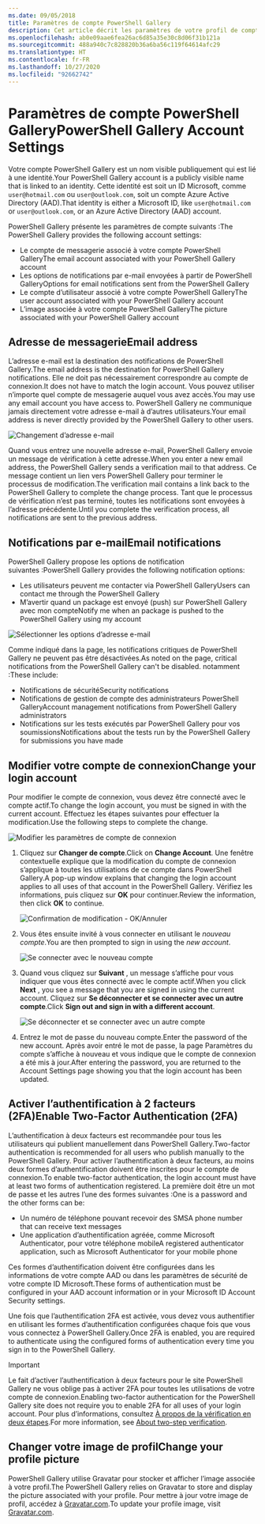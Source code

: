 ```yaml
---
ms.date: 09/05/2018
title: Paramètres de compte PowerShell Gallery
description: Cet article décrit les paramètres de votre profil de compte dans PowerShell Gallery
ms.openlocfilehash: ab0e09aae6fea26ac6d85a35e30c8d06f31b121a
ms.sourcegitcommit: 488a940c7c828820b36a6ba56c119f64614afc29
ms.translationtype: HT
ms.contentlocale: fr-FR
ms.lasthandoff: 10/27/2020
ms.locfileid: "92662742"
---
```

# <a name="powershell-gallery-account-settings"></a><span data-ttu-id="c9fdf-103">Paramètres de compte PowerShell Gallery</span><span class="sxs-lookup"><span data-stu-id="c9fdf-103">PowerShell Gallery Account Settings</span></span>

<span data-ttu-id="c9fdf-104">Votre compte PowerShell Gallery est un nom visible publiquement qui est lié à une identité.</span><span class="sxs-lookup"><span data-stu-id="c9fdf-104">Your PowerShell Gallery account is a publicly visible name that is linked to an identity.</span></span> <span data-ttu-id="c9fdf-105">Cette identité est soit un ID Microsoft, comme `user@hotmail.com` ou `user@outlook.com`, soit un compte Azure Active Directory (AAD).</span><span class="sxs-lookup"><span data-stu-id="c9fdf-105">That identity is either a Microsoft ID, like `user@hotmail.com` or `user@outlook.com`, or an Azure Active Directory (AAD) account.</span></span>

<span data-ttu-id="c9fdf-106">PowerShell Gallery présente les paramètres de compte suivants :</span><span class="sxs-lookup"><span data-stu-id="c9fdf-106">The PowerShell Gallery provides the following account settings:</span></span>

- <span data-ttu-id="c9fdf-107">Le compte de messagerie associé à votre compte PowerShell Gallery</span><span class="sxs-lookup"><span data-stu-id="c9fdf-107">The email account associated with your PowerShell Gallery account</span></span>
- <span data-ttu-id="c9fdf-108">Les options de notifications par e-mail envoyées à partir de PowerShell Gallery</span><span class="sxs-lookup"><span data-stu-id="c9fdf-108">Options for email notifications sent from the PowerShell Gallery</span></span>
- <span data-ttu-id="c9fdf-109">Le compte d’utilisateur associé à votre compte PowerShell Gallery</span><span class="sxs-lookup"><span data-stu-id="c9fdf-109">The user account associated with your PowerShell Gallery account</span></span>
- <span data-ttu-id="c9fdf-110">L’image associée à votre compte PowerShell Gallery</span><span class="sxs-lookup"><span data-stu-id="c9fdf-110">The picture associated with your PowerShell Gallery account</span></span>

## <a name="email-address"></a><span data-ttu-id="c9fdf-111">Adresse de messagerie</span><span class="sxs-lookup"><span data-stu-id="c9fdf-111">Email address</span></span>

<span data-ttu-id="c9fdf-112">L’adresse e-mail est la destination des notifications de PowerShell Gallery.</span><span class="sxs-lookup"><span data-stu-id="c9fdf-112">The email address is the destination for PowerShell Gallery notifications.</span></span> <span data-ttu-id="c9fdf-113">Elle ne doit pas nécessairement correspondre au compte de connexion.</span><span class="sxs-lookup"><span data-stu-id="c9fdf-113">It does not have to match the login account.</span></span> <span data-ttu-id="c9fdf-114">Vous pouvez utiliser n’importe quel compte de messagerie auquel vous avez accès.</span><span class="sxs-lookup"><span data-stu-id="c9fdf-114">You may use any email account you have access to.</span></span> <span data-ttu-id="c9fdf-115">PowerShell Gallery ne communique jamais directement votre adresse e-mail à d’autres utilisateurs.</span><span class="sxs-lookup"><span data-stu-id="c9fdf-115">Your email address is never directly provided by the PowerShell Gallery to other users.</span></span>

![Changement d’adresse e-mail](media/managing-account/PSGallery_AcccountEmailAddress.png)

<span data-ttu-id="c9fdf-117">Quand vous entrez une nouvelle adresse e-mail, PowerShell Gallery envoie un message de vérification à cette adresse.</span><span class="sxs-lookup"><span data-stu-id="c9fdf-117">When you enter a new email address, the PowerShell Gallery sends a verification mail to that address.</span></span> <span data-ttu-id="c9fdf-118">Ce message contient un lien vers PowerShell Gallery pour terminer le processus de modification.</span><span class="sxs-lookup"><span data-stu-id="c9fdf-118">The verification mail contains a link back to the PowerShell Gallery to complete the change process.</span></span> <span data-ttu-id="c9fdf-119">Tant que le processus de vérification n’est pas terminé, toutes les notifications sont envoyées à l’adresse précédente.</span><span class="sxs-lookup"><span data-stu-id="c9fdf-119">Until you complete the verification process, all notifications are sent to the previous address.</span></span>

## <a name="email-notifications"></a><span data-ttu-id="c9fdf-120">Notifications par e-mail</span><span class="sxs-lookup"><span data-stu-id="c9fdf-120">Email notifications</span></span>

<span data-ttu-id="c9fdf-121">PowerShell Gallery propose les options de notification suivantes :</span><span class="sxs-lookup"><span data-stu-id="c9fdf-121">PowerShell Gallery provides the following notification options:</span></span>

- <span data-ttu-id="c9fdf-122">Les utilisateurs peuvent me contacter via PowerShell Gallery</span><span class="sxs-lookup"><span data-stu-id="c9fdf-122">Users can contact me through the PowerShell Gallery</span></span>
- <span data-ttu-id="c9fdf-123">M’avertir quand un package est envoyé (push) sur PowerShell Gallery avec mon compte</span><span class="sxs-lookup"><span data-stu-id="c9fdf-123">Notify me when an package is pushed to the PowerShell Gallery using my account</span></span>

![Sélectionner les options d’adresse e-mail](media/managing-account/PSGallery_AccountEmailOptions.png)

<span data-ttu-id="c9fdf-125">Comme indiqué dans la page, les notifications critiques de PowerShell Gallery ne peuvent pas être désactivées.</span><span class="sxs-lookup"><span data-stu-id="c9fdf-125">As noted on the page, critical notifications from the PowerShell Gallery can't be disabled.</span></span>
<span data-ttu-id="c9fdf-126">notamment :</span><span class="sxs-lookup"><span data-stu-id="c9fdf-126">These include:</span></span>

- <span data-ttu-id="c9fdf-127">Notifications de sécurité</span><span class="sxs-lookup"><span data-stu-id="c9fdf-127">Security notifications</span></span>
- <span data-ttu-id="c9fdf-128">Notifications de gestion de compte des administrateurs PowerShell Gallery</span><span class="sxs-lookup"><span data-stu-id="c9fdf-128">Account management notifications from PowerShell Gallery administrators</span></span>
- <span data-ttu-id="c9fdf-129">Notifications sur les tests exécutés par PowerShell Gallery pour vos soumissions</span><span class="sxs-lookup"><span data-stu-id="c9fdf-129">Notifications about the tests run by the PowerShell Gallery for submissions you have made</span></span>

## <a name="change-your-login-account"></a><span data-ttu-id="c9fdf-130">Modifier votre compte de connexion</span><span class="sxs-lookup"><span data-stu-id="c9fdf-130">Change your login account</span></span>

<span data-ttu-id="c9fdf-131">Pour modifier le compte de connexion, vous devez être connecté avec le compte actif.</span><span class="sxs-lookup"><span data-stu-id="c9fdf-131">To change the login account, you must be signed in with the current account.</span></span> <span data-ttu-id="c9fdf-132">Effectuez les étapes suivantes pour effectuer la modification.</span><span class="sxs-lookup"><span data-stu-id="c9fdf-132">Use the following steps to complete the change.</span></span>

![Modifier les paramètres de compte de connexion](media/managing-account/PSGallery_LoginAccountSettings.png)

1. <span data-ttu-id="c9fdf-134">Cliquez sur **Changer de compte**.</span><span class="sxs-lookup"><span data-stu-id="c9fdf-134">Click on **Change Account**.</span></span> <span data-ttu-id="c9fdf-135">Une fenêtre contextuelle explique que la modification du compte de connexion s’applique à toutes les utilisations de ce compte dans PowerShell Gallery.</span><span class="sxs-lookup"><span data-stu-id="c9fdf-135">A pop-up window explains that changing the login account applies to all uses of that account in the PowerShell Gallery.</span></span> <span data-ttu-id="c9fdf-136">Vérifiez les informations, puis cliquez sur **OK** pour continuer.</span><span class="sxs-lookup"><span data-stu-id="c9fdf-136">Review the information, then click **OK** to continue.</span></span>

   ![Confirmation de modification - OK/Annuler](media/managing-account/PSGallery_LoginAccountChange-1.png)

2. <span data-ttu-id="c9fdf-138">Vous êtes ensuite invité à vous connecter en utilisant le _nouveau compte_.</span><span class="sxs-lookup"><span data-stu-id="c9fdf-138">You are then prompted to sign in using the _new account_.</span></span>

   ![Se connecter avec le nouveau compte](media/managing-account/PSGallery_LoginAccountChange-2.png)

3. <span data-ttu-id="c9fdf-140">Quand vous cliquez sur **Suivant** , un message s’affiche pour vous indiquer que vous êtes connecté avec le compte actif.</span><span class="sxs-lookup"><span data-stu-id="c9fdf-140">When you click **Next** , you see a message that you are signed in using the current account.</span></span>
   <span data-ttu-id="c9fdf-141">Cliquez sur **Se déconnecter et se connecter avec un autre compte**.</span><span class="sxs-lookup"><span data-stu-id="c9fdf-141">Click **Sign out and sign in with a different account**.</span></span>

   ![Se déconnecter et se connecter avec un autre compte](media/managing-account/PSGallery_LoginAccountChange-3.png)

4. <span data-ttu-id="c9fdf-143">Entrez le mot de passe du nouveau compte.</span><span class="sxs-lookup"><span data-stu-id="c9fdf-143">Enter the password of the new account.</span></span> <span data-ttu-id="c9fdf-144">Après avoir entré le mot de passe, la page Paramètres du compte s’affiche à nouveau et vous indique que le compte de connexion a été mis à jour.</span><span class="sxs-lookup"><span data-stu-id="c9fdf-144">After entering the password, you are returned to the Account Settings page showing you that the login account has been updated.</span></span>

## <a name="enable-two-factor-authentication-2fa"></a><span data-ttu-id="c9fdf-145">Activer l’authentification à 2 facteurs (2FA)</span><span class="sxs-lookup"><span data-stu-id="c9fdf-145">Enable Two-Factor Authentication (2FA)</span></span>

<span data-ttu-id="c9fdf-146">L’authentification à deux facteurs est recommandée pour tous les utilisateurs qui publient manuellement dans PowerShell Gallery.</span><span class="sxs-lookup"><span data-stu-id="c9fdf-146">Two-factor authentication is recommended for all users who publish manually to the PowerShell Gallery.</span></span> <span data-ttu-id="c9fdf-147">Pour activer l’authentification à deux facteurs, au moins deux formes d’authentification doivent être inscrites pour le compte de connexion.</span><span class="sxs-lookup"><span data-stu-id="c9fdf-147">To enable two-factor authentication, the login account must have at least two forms of authentication registered.</span></span> <span data-ttu-id="c9fdf-148">La première doit être un mot de passe et les autres l’une des formes suivantes :</span><span class="sxs-lookup"><span data-stu-id="c9fdf-148">One is a password and the other forms can be:</span></span>

- <span data-ttu-id="c9fdf-149">Un numéro de téléphone pouvant recevoir des SMS</span><span class="sxs-lookup"><span data-stu-id="c9fdf-149">A phone number that can receive text messages</span></span>
- <span data-ttu-id="c9fdf-150">Une application d’authentification agréée, comme Microsoft Authenticator, pour votre téléphone mobile</span><span class="sxs-lookup"><span data-stu-id="c9fdf-150">A registered authenticator application, such as Microsoft Authenticator for your mobile phone</span></span>

<span data-ttu-id="c9fdf-151">Ces formes d’authentification doivent être configurées dans les informations de votre compte AAD ou dans les paramètres de sécurité de votre compte ID Microsoft.</span><span class="sxs-lookup"><span data-stu-id="c9fdf-151">These forms of authentication must be configured in your AAD account information or in your Microsoft ID Account Security settings.</span></span>

<span data-ttu-id="c9fdf-152">Une fois que l’authentification 2FA est activée, vous devez vous authentifier en utilisant les formes d’authentification configurées chaque fois que vous vous connectez à PowerShell Gallery.</span><span class="sxs-lookup"><span data-stu-id="c9fdf-152">Once 2FA is enabled, you are required to authenticate using the configured forms of authentication every time you sign in to the PowerShell Gallery.</span></span>

> [!IMPORTANT]
> <span data-ttu-id="c9fdf-153">Le fait d’activer l’authentification à deux facteurs pour le site PowerShell Gallery ne vous oblige pas à activer 2FA pour toutes les utilisations de votre compte de connexion.</span><span class="sxs-lookup"><span data-stu-id="c9fdf-153">Enabling two-factor authentication for the PowerShell Gallery site does not require you to enable 2FA for all uses of your login account.</span></span> <span data-ttu-id="c9fdf-154">Pour plus d’informations, consultez [À propos de la vérification en deux étapes](https://support.microsoft.com/help/12408/microsoft-account-about-two-step-verification).</span><span class="sxs-lookup"><span data-stu-id="c9fdf-154">For more information, see [About two-step verification](https://support.microsoft.com/help/12408/microsoft-account-about-two-step-verification).</span></span>

## <a name="change-your-profile-picture"></a><span data-ttu-id="c9fdf-155">Changer votre image de profil</span><span class="sxs-lookup"><span data-stu-id="c9fdf-155">Change your profile picture</span></span>

<span data-ttu-id="c9fdf-156">PowerShell Gallery utilise Gravatar pour stocker et afficher l’image associée à votre profil.</span><span class="sxs-lookup"><span data-stu-id="c9fdf-156">The PowerShell Gallery relies on Gravatar to store and display the picture associated with your profile.</span></span> <span data-ttu-id="c9fdf-157">Pour mettre à jour votre image de profil, accédez à [Gravatar.com](http://www.gravatar.com/).</span><span class="sxs-lookup"><span data-stu-id="c9fdf-157">To update your profile image, visit [Gravatar.com](http://www.gravatar.com/).</span></span>
